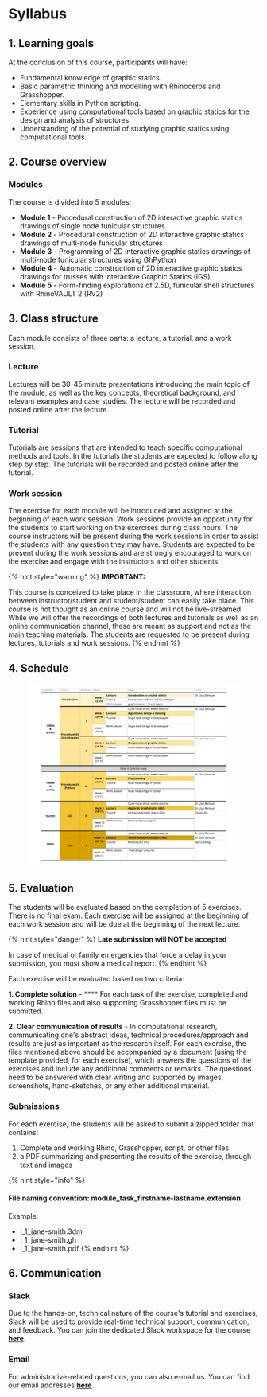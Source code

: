 # Syllabus

## 1. Learning goals

At the conclusion of this course, participants will have:&#x20;

* Fundamental knowledge of graphic statics.
* Basic parametric thinking and modelling with Rhinoceros and Grasshopper.&#x20;
* Elementary skills in Python scripting.
* Experience using computational tools based on graphic statics for the design and analysis of structures.&#x20;
* Understanding of the potential of studying graphic statics using computational tools.

## 2. Course overview

### Modules

The course is divided into 5 modules:

* **Module 1** - Procedural construction of 2D interactive graphic statics drawings of single node funicular structures
* **Module 2** - Procedural construction of 2D interactive graphic statics drawings of multi-node funicular structures
* **Module 3** - Programming of 2D interactive graphic statics drawings of multi-node funicular structures using GhPython&#x20;
* **Module 4** - Automatic construction of 2D interactive graphic statics drawings for trusses with Interactive Graphic Statics (IGS)
* **Module 5** - Form-finding explorations of 2.5D, funicular shell structures with RhinoVAULT 2 (RV2)

## 3. Class structure

Each module consists of three parts: a lecture, a tutorial, and a work session.

### Lecture

Lectures will be 30-45 minute presentations introducing the main topic of the module, as well as the key concepts, theoretical background, and relevant examples and case studies. The lecture will be recorded and posted online after the lecture.

### Tutorial

Tutorials are sessions that are intended to teach specific computational methods and tools. In the tutorials the students are expected to follow along step by step. The tutorials will be recorded and posted online after the tutorial.&#x20;

### Work session

The exercise for each module will be introduced and assigned at the beginning of each work session. Work sessions provide an opportunity for the students to start working on the exercises during class hours. The course instructors will be present during the work sessions in order to assist the students with any question they may have. Students are expected to be present during the work sessions and are strongly encouraged to work on the exercise and engage with the instructors and other students.&#x20;

{% hint style="warning" %}
**IMPORTANT:**

This course is conceived to take place in the classroom, where interaction between instructor/student and student/student can easily take place. This course is not thought as an online course and will not be live-streamed. While we will offer the recordings of both lectures and tutorials as well as an online communication channel, these are meant as support and not as the main teaching materials. The students are requested to be present during lectures, tutorials and work sessions.
{% endhint %}

## 4. Schedule

<figure><img src=".gitbook/assets/CSDI_HS22_schedule.jpg" alt=""><figcaption></figcaption></figure>

## 5. Evaluation

The students will be evaluated based on the completion of 5 exercises. There is no final exam. Each exercise will be assigned at the beginning of each work session and will be due at the beginning of the next lecture.

{% hint style="danger" %}
**Late submission will NOT be accepted**

In case of medical or family emergencies that force a delay in your submission, you must show a medical report.
{% endhint %}

Each exercise will be evaluated based on two criteria:

**1. Complete solution** - **** For each task of the exercise, completed and working Rhino files and also supporting Grasshopper files must be submitted. &#x20;

**2. Clear communication of results** - In computational research, communicating one's abstract ideas, technical procedures/approach and results are just as important as the research itself. For each exercise, the files mentioned above should be accompanied by a document (using the template provided, for each exercise), which answers the questions of the exercises and include any additional comments or remarks. The questions need to be answered with clear writing and supported by images, screenshots, hand-sketches, or any other additional material.&#x20;

### Submissions

For each exercise, the students will be asked to submit a zipped folder that contains:

1. Complete and working Rhino, Grasshopper, script, or other files
2. a PDF summarizing and presenting the results of the exercise, through text and images

{% hint style="info" %}
#### File naming convention: module\_task\_firstname-lastname.extension

Example:&#x20;

* I\_1\_jane-smith.3dm
* I\_1\_jane-smith.gh
* I\_1\_jane-smith.pdf
{% endhint %}

## 6. Communication

### Slack

Due to the hands-on, technical nature of the course's tutorial and exercises, Slack will be used to provide real-time technical support, communication, and feedback. You can join the dedicated Slack workspace for the course [**here**](https://join.slack.com/t/csd12022/shared\_invite/zt-1fkf0zpba-06Fwf2L2JuHA0IcsCwRNDg).

### Email

For administrative-related questions, you can also e-mail us. You can find our email addresses [**here**](instructors.md).
